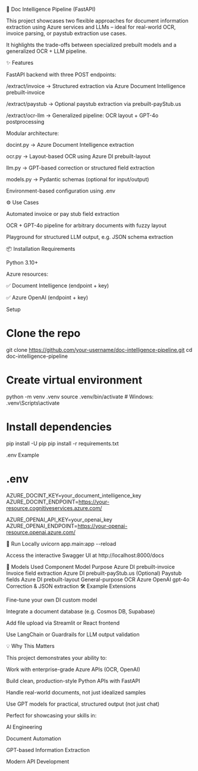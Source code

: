 🧾 Doc Intelligence Pipeline (FastAPI)

This project showcases two flexible approaches for document information extraction using Azure services and LLMs – ideal for real-world OCR, invoice parsing, or paystub extraction use cases.

It highlights the trade-offs between specialized prebuilt models and a generalized OCR + LLM pipeline.

✨ Features

FastAPI backend with three POST endpoints:

/extract/invoice → Structured extraction via Azure Document Intelligence prebuilt-invoice

/extract/paystub → Optional paystub extraction via prebuilt-payStub.us

/extract/ocr-llm → Generalized pipeline: OCR layout + GPT-4o postprocessing

Modular architecture:

docint.py → Azure Document Intelligence extraction

ocr.py → Layout-based OCR using Azure DI prebuilt-layout

llm.py → GPT-based correction or structured field extraction

models.py → Pydantic schemas (optional for input/output)

Environment-based configuration using .env

⚙️ Use Cases

Automated invoice or pay stub field extraction

OCR + GPT-4o pipeline for arbitrary documents with fuzzy layout

Playground for structured LLM output, e.g. JSON schema extraction

📦 Installation
Requirements

Python 3.10+

Azure resources:

✅ Document Intelligence
 (endpoint + key)

✅ Azure OpenAI
 (endpoint + key)

Setup
# Clone the repo
git clone https://github.com/your-username/doc-intelligence-pipeline.git
cd doc-intelligence-pipeline

# Create virtual environment
python -m venv .venv
source .venv/bin/activate   # Windows: .venv\Scripts\activate

# Install dependencies
pip install -U pip
pip install -r requirements.txt

.env Example
# .env
AZURE_DOCINT_KEY=your_document_intelligence_key
AZURE_DOCINT_ENDPOINT=https://your-resource.cognitiveservices.azure.com/

AZURE_OPENAI_API_KEY=your_openai_key
AZURE_OPENAI_ENDPOINT=https://your-openai-resource.openai.azure.com/

🚀 Run Locally
uvicorn app.main:app --reload


Access the interactive Swagger UI at http://localhost:8000/docs

🧠 Models Used
Component	Model	Purpose
Azure DI	prebuilt-invoice	Invoice field extraction
Azure DI	prebuilt-payStub.us	(Optional) Paystub fields
Azure DI	prebuilt-layout	General-purpose OCR
Azure OpenAI	gpt-4o	Correction & JSON extraction
🛠 Example Extensions

Fine-tune your own DI custom model

Integrate a document database (e.g. Cosmos DB, Supabase)

Add file upload via Streamlit or React frontend

Use LangChain or Guardrails for LLM output validation

💡 Why This Matters

This project demonstrates your ability to:

Work with enterprise-grade Azure APIs (OCR, OpenAI)

Build clean, production-style Python APIs with FastAPI

Handle real-world documents, not just idealized samples

Use GPT models for practical, structured output (not just chat)

Perfect for showcasing your skills in:

AI Engineering

Document Automation

GPT-based Information Extraction

Modern API Development


